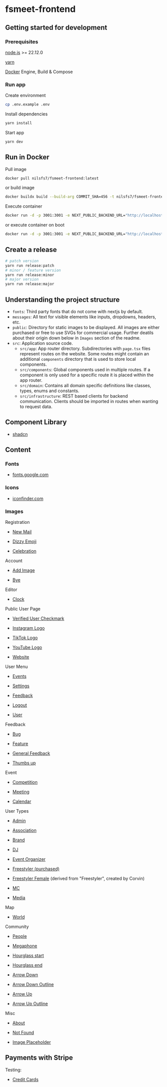 # fsmeet-frontend

## Getting started for development

### Prerequisites

[node.js](https://nodejs.org/en) >= 22.12.0

[yarn](https://yarnpkg.com/)

[Docker](https://docs.docker.com/manuals/) Engine, Build & Compose

### Run app

Create environment

```bash
cp .env.example .env
```

Install dependencies

```bash
yarn install
```

Start app

```bash
yarn dev
```

## Run in Docker

Pull image

```bash
docker pull nilsfs7/fsmeet-frontend:latest
```

or build image

```bash
docker buildx build --build-arg COMMIT_SHA=456 -t nilsfs7/fsmeet-frontend:latest .
```

Execute container

```bash
docker run -d -p 3001:3001 -e NEXT_PUBLIC_BACKEND_URL="http://localhost:3000" --rm --name fsmeet-frontend nilsfs7/fsmeet-frontend:latest
```

or execute container on boot

```bash
docker run -d -p 3001:3001 -e NEXT_PUBLIC_BACKEND_URL="http://localhost:3000" --restart always --name fsmeet-frontend nilsfs7/fsmeet-frontend:latest
```

## Create a release

```bash
# patch version
yarn run release:patch
# minor / feature version
yarn run release:minor
# major version
yarn run release:major
```

## Understanding the project structure

- `fonts`: Third party fonts that do not come with nextjs by default.
- `messages`: All text for visible elements like inputs, dropdowns, headers, etc.
- `public`: Directory for static images to be displayed. All images are either purchased or free to use SVGs for commercial usage. Further deatils about their origin down below in `Images` section of the readme.
- `src`: Application source code.
  - `src/app`: App router directory. Subdirectories with `page.tsx` files represent routes on the website. Some routes might contain an additional `components` directory that is used to store local components.
  - `src/components`: Global components used in multiple routes. If a component is only used for a specific route it is placed within the app router.
  - `src/domain`: Contains all domain specific definitions like classes, types, enums and constants.
  - `src/infrastructure`: REST based clients for backend communication. Clients should be imported in routes when wanting to request data.

## Component Library

- [shadcn](https://ui.shadcn.com/docs/components/tabs)

## Content

### Fonts

- [fonts.google.com](https://fonts.google.com/)

### Icons

- [iconfinder.com](https://www.iconfinder.com/)

### Images

Registration

- [New Mail](https://www.iconfinder.com/icons/9044457/email_new_icon)

- [Dizzy Emoji](https://www.iconfinder.com/icons/8664942/face_dizzy_emoji_icon)

- [Celebration](https://www.iconfinder.com/icons/6472607/birthday_celebration_christmas_party_trumpet_xmas_icon)

Account

- [Add Image](https://www.iconfinder.com/icons/103590/image_add_icon)

- [Bye](https://www.iconfinder.com/icons/9070043/bye_icon)

Editor

- [Clock](https://www.iconfinder.com/icons/8665257/clock_watch_icon)

Public User Page

- [Verified User Checkmark](https://www.iconfinder.com/icons/9554694/store_verified_shopping_ecommerce_cart_icon)

- [Instagram Logo](https://www.iconfinder.com/icons/6929237/instagram_icon)

- [TikTok Logo](https://www.iconfinder.com/icons/7024782/tiktok_social_media_icon)

- [YouTube Logo](https://www.iconfinder.com/icons/4375133/logo_youtube_icon)

- [Website](https://www.iconfinder.com/icons/6428026/connect_globe_internet_website_icon)

User Menu

- [Events](https://www.iconfinder.com/icons/2316003/ball_courts_football_sports_icon)

- [Settings](https://www.iconfinder.com/icons/1564529/mechanism_options_settings_configuration_setting_icon#svg)

- [Feedback](https://www.iconfinder.com/icons/8673475/ic_fluent_person_feedback_filled_icon)

- [Logout](https://www.iconfinder.com/icons/3994382/access_close_exit_logout_sign_out_icon#svg)

- [User](https://www.iconfinder.com/icons/1564535/customer_user_userphoto_account_person_icon)

Feedback

- [Bug](https://www.iconfinder.com/icons/1608588/bug_icon)

- [Feature](https://www.iconfinder.com/icons/3018516/availability_component_element_feature_items_list_settings_icon)

- [General Feedback](https://www.iconfinder.com/icons/6843045/customer_feedback_happy_performance_satisfaction_satisfied_satisfy_icon)

- [Thumbs up](https://www.iconfinder.com/icons/8665808/thumbs_up_icon)

Event

- [Competition](https://www.iconfinder.com/icons/6843056/achievement_award_competition_reward_success_trophy_winner_icon)

- [Meeting](https://www.iconfinder.com/icons/7055165/meeting_consultation_partnership_communication_brainstorm_icon)

- [Calendar](https://www.iconfinder.com/icons/2203551/book_calendar_date_monthly_icon)

User Types

- [Admin](https://www.iconfinder.com/icons/3018587/admin_administrator_ajax_options_permission_settings_user_icon)

- [Association](https://www.iconfinder.com/icons/2135919/group_leader_man_men_icon)

- [Brand](https://www.iconfinder.com/icons/8542538/tshirt_clothing_icon)

- [DJ](https://www.iconfinder.com/icons/3994356/dj_earphone_headphone_headset_listen_icon)

- [Event Organizer](https://www.iconfinder.com/icons/9075841/edit_pencil_write_paper_file_document_study_copywriting_writing_icon)

- [Freestyler (purchased)](https://www.iconfinder.com/icons/8176401/sport_freestyle_football_soccer_trick_juggling_juggle_icon?coming-from=related-results)

- [Freestyler Female](https://www.iconfinder.com/icons/8176401/sport_freestyle_football_soccer_trick_juggling_juggle_icon?coming-from=related-results) (derived from "Freestyler", created by Corvin)

- [MC](https://www.iconfinder.com/icons/9023701/microphone_stage_fill_icon)

- [Media](https://www.iconfinder.com/icons/4632668/camera_film_movie_recorder_video_icon)

Map

- [World](https://www.iconfinder.com/icons/7030157/navigation_map_gps_ui_basic_location_app_icon)

Community

- [People](https://www.iconfinder.com/icons/4265044/community_conversation_friends_group_people_target_team_icon)

- [Megaphone](https://www.iconfinder.com/icons/8673485/ic_fluent_megaphone_loud_filled_icon)

- [Hourglass start](https://www.iconfinder.com/icons/8665484/hourglass_start_icon)

- [Hourglass end](https://www.iconfinder.com/icons/8541951/hourglass_end_icon)

- [Arrow Down](https://www.iconfinder.com/icons/211613/a_down_arrow_icon)

- [Arrow Down Outline](https://www.iconfinder.com/icons/9024254/arrow_fat_down_light_icon)

- [Arrow Up](https://www.iconfinder.com/icons/211622/a_up_arrow_icon)

- [Arrow Up Outline](https://www.iconfinder.com/icons/9024256/arrow_fat_up_light_icon)

Misc

- [About](https://www.iconfinder.com/icons/9041227/info_circle_fill_icon)

- [Not Found](https://www.iconfinder.com/icons/9054414/bx_confused_icon)

- [Image Placeholder](https://www.iconfinder.com/icons/216124/camera_icon)

## Payments with Stripe

Testing:

- [Credit Cards](https://docs.stripe.com/testing?testing-method=card-numbers#visa)
